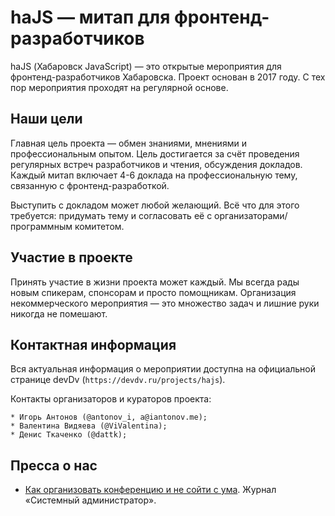 # haJS — митап для фронтенд-разработчиков

haJS (Хабаровск JavaScript) — это открытые мероприятия для фронтенд-разработчиков Хабаровска. Проект основан в 2017 году. С тех пор мероприятия проходят на регулярной основе.

## Наши цели

Главная цель проекта — обмен знаниями, мнениями и профессиональным опытом. Цель достигается за счёт проведения регулярных встреч разработчиков и чтения, обсуждения докладов. Каждый митап включает 4-6 доклада на профессиональную тему, связанную с фронтенд-разработкой.

Выступить с докладом может любой желающий. Всё что для этого требуется: придумать тему и согласовать её с организаторами/программным комитетом.

## Участие в проекте

Принять участие в жизни проекта может каждый. Мы всегда рады новым спикерам, спонсорам и просто помощникам. Организация некоммерческого мероприятия — это множество задач и лишние руки никогда не помешают.

## Контактная информация

Вся актуальная информация о мероприятии доступна на официальной странице devDv (`https://devdv.ru/projects/hajs`).

Контакты организаторов и кураторов проекта:

    * Игорь Антонов (@antonov_i, a@iantonov.me);
    * Валентина Видяева (@ViValentina);
    * Денис Ткаченко (@dattk);

## Пресса о нас

* [Как организовать конференцию и не сойти с ума](http://samag.ru/archive/article/3446). Журнал «Системный администратор».
